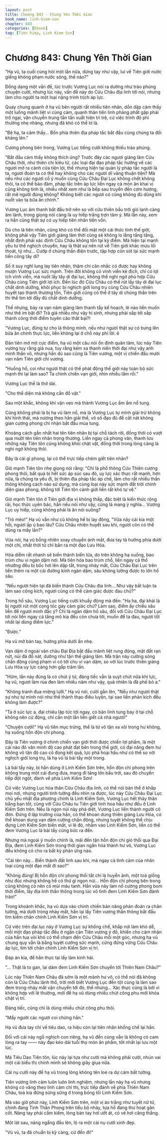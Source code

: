 ```yaml
---
layout: post
title: Chương 843 - Chung Yên Thời Gian
book_name: linh-kiem-son
chapter: 843
categories: [Ebook]
tag: [Tien hiep, Linh Kiem Son]
---
```


# Chương 843: Chung Yên Thời Gian

"Hạ vũ, ta cuối cùng hỏi một lần nữa, dừng tay như vậy, lui về Tiên giới nước giếng không phạm nước sông, thế nào?"

Đồng dạng một vấn đề, lúc trước Vương Lục nói ra dường như trào phúng chuyện cười, nhưng lúc này, vấn đề này do Cửu Châu địa linh tới nói, nhưng làm cho người ta một loại nặng trình trịch áp lực.

Quay chung quanh ở hạ vũ bên người rất nhiều tiên nhân, dồn dập cảm thấy một luồng mãnh liệt vi cùng cảm, quanh thân tiên linh phảng phất gặp phải trở ngại, vận chuyển trung tần tần xuất hiện trì trệ, cứ việc trình độ phi thường nhẹ nhàng, nhưng đã khó có thể lơ là.

"Bệ hạ, ta cảm thấy... Bốn phía thiên địa pháp tắc bắt đầu cùng chúng ta đối kháng lên."

Cương phong bên trong, Vương Lục tiếng cười không thiếu trào phúng.

"Bắt đầu cảm thấy không thích ứng? Trước đây các ngươi giáng lâm Cửu Châu thời, như thiên chi kiêu tử, các loại đại đạo pháp tắc hướng về các ngươi mở ra cánh cửa tiện lợi, thế nhưng hiện tại quản lý pháp tắc người là ta, ngươi đoán ta có thể hay không cho các ngươi dĩ vãng thuận tiện? Mà nếu như các ngươi cố ý muốn cùng Cửu Châu Đại Lục không chết không thôi, ta có thể bảo đảm, pháp tắc trên áp lực liền ngay cả món ăn khai vị cũng không tính là, nhiều nhất xem như là bếp sau truyền đến cơm hương, rất mê người đúng không? Không biết các ngươi có cũng không đủ dũng khí nuốt vào ta bữa ăn chính."

Vương Lục âm thanh bắt đầu trở nên so với cửu thiên bầu trời gió lạnh càng âm lãnh, trong giọng nói càng là uy hiếp trắng trợn tâm ý. Mà lần này, xem ra hắn cũng thật sự có uy hiếp tiên nhân tiền vốn.

Dù cho là tiên nhân, cũng khó có thể đối mặt một cái thức tỉnh thế giới, không phải vậy Tiên giới giáng lâm thời cũng sẽ không lo lắng tầng tầng, nhất định phải xác định Cửu Châu không tồn tại kỳ điểm. Mà hiện tại mạnh yếu tư thế nghịch chuyển, hay là thật sự nên rút về Tiên giới khác mưu lối thoát, tỷ như... Cướp ở chúng thần điện trước, tập hợp còn sót lại sức mạnh tiến công tây di?

Số ít suy nghĩ lung lay tiên nhân, thậm chí cân nhắc có được hay không mượn Vương Lục sức mạnh. Trên đời không có vĩnh viễn kẻ địch, chỉ có lợi ích vĩnh viễn, mà nuốt lấy tây di đại lục, không thể nghi ngờ phù hợp Cửu Châu cùng Tiên giới lợi ích. Đến lúc đó Cửu Châu có thể rút lấy tây di đại lục chất dinh dưỡng, khôi phục bị nghịch giới long trụ cùng Cửu Châu nhiên huyết tạo thành thương tổn, Tiên giới cũng có thể ở tây di chúng thần trên thi thể tìm tới đầy đủ chất dinh dưỡng.

Thế nhưng, bày ra vạn năm giáng lâm thanh tẩy kế hoạch, lẽ nào liền muốn như thế im bặt đi? Trả giá nhiều như vậy hi sinh, nhưng phải sắp tới sắp thành công thời điểm tuyên cáo thất bại?!

"Vương Lục, đừng tự cho là thông minh, nếu như ngươi thật sự có bưng lên bữa ăn chính thực lực, liền không lại ở chỗ này phí lời. ē

Đàn tiên mờ mịt cực điểm, hạ vũ một câu nói ổn định quân tâm, lúc này Tiên vương tuy rằng già nua, tuy rằng kém xa thanh niên thời đại như vậy anh minh thần võ, nhưng hắn dù sao cũng là Tiên vương, một vị chiến đấu mười vạn năm Tiên giới chi vương.

"Huống hồ, coi như ngươi thật có thể phát động thế giới này toàn bộ sức mạnh thì lại làm sao? Ta chinh chiến vạn giới, nhìn nhiều lắm rồi."

Vương Lục thế là thở dài.

"Cho thể diện mà không cần đồ vật."

Sau một khắc, không khí vặn vẹo mà thành Vương Lục ầm ầm nổ tung.

Cũng không phải là bị hạ vũ làm nổ, mà là Vương Lục tự mình giải trừ không khí hình thái, mà nương theo hắn giải thể, vô số đạo đủ để cắt nát không gian cương phong chi nhận bắt đầu múa tung.

Khoảng cách gần nhất hai tên tiên nhân bị tại chỗ tách rời, đồng thời có vượt qua mười tên tiên nhân trọng thương. Liền ngay cả phong vân, thanh lưu những này Tiên tôn cũng không khỏi chật vật, đồng thời trong lòng càng là nghi ngờ không thôi.

Đây là cái gì phong, lại có thể trực tiếp chém giết tiên nhân?

Gió mạnh Tiên tôn nhẹ giọng nói rằng: "Chỉ là phổ thông Cửu Thiên cương phong thôi, bất quá bị hết sức áp súc sau đó, uy lực xác thực rất mạnh, hơn nữa, là chúng ta yếu đi, bị thiên địa pháp tắc áp chế, làm cho rất nhiều thần thông không cách nào sử dụng, mà cùng loại này sức mạnh đất trời chính diện giao phong, không tới Tiên tôn cảnh giới liền rất khó tự vệ."

Gió mạnh Tiên tôn ở Tiên giới địa vị không thấp, đặc biệt là kiến thức rộng rãi, học thức uyên bác, hắn nếu nói như vậy, cũng là mang ý nghĩa... Vương Lục uy hiếp, cũng không phải là ăn nói suông?

"Trò mèo!" Hạ vũ vẫn như cũ không hề bị lay động, "Vừa nãy cái kia một hồi, ngươi ấp ủ bao lâu? Cửu Châu nhiên huyết sau khi, ngươi còn có thể dùng ra mấy lần?"

Vừa nói, hạ vũ bỗng nhiên xoay chuyển ánh mắt, đưa tay tà hướng phía dưới một chỉ, nhất thời từ chỉ bắn ra một đạo Lưu Hỏa.

Hỏa diễm rất nhanh sẽ biến thành biển lửa, do trên không hạ xuống, bao trùm chu vi ngàn dặm nơi. Mà tiên hỏa bao trùm chỗ, liền ngay cả thổ nhưỡng đều bị bốc hơi lên dập tắt, trong nháy mắt, Cửu Châu Đại Lục trên liền thêm ra một cái đường kính ngàn dặm, sâu không lường được to lớn hố sâu.

"Nếu ngươi hiện tại đã biến thành Cửu Châu địa linh... Như vậy bất luận ta làm sao công kích, ngươi cũng có thể cảm giác được đau chứ?"

Trong hố sâu, Vương Lục tiếng cười khuấy động mà đến: "Ha ha, đại khái là bị người rút một cọng tóc gáy cảm giác chứ? Làm sao, điểm ấy chiều sâu liền để ngươi minh đắc ý? Chỉ là ngàn dặm hố sâu, đối với Cửu Châu Đại Lục tới nói liền ngay cả tầng mô kia đều còn chưa tới, muốn để ta đau, ngươi tốt nhất lại dùng điểm lực."

"Được."

Hạ vũ mở bàn tay, hướng phía dưới ấn nhẹ.

Vạn dặm ở ngoài vân châu Đại Địa bắt đầu mãnh liệt rung động, mặt đất rạn nứt, núi đá đổ nát, dường như tận thế giáng lâm. Mà trận này cường sóng chấn động cùng phạm vi có tới chu vi vạn dặm, so với lúc trước thiên giáng Lưu Hỏa uy lực càng hơn gấp trăm lần.

"Hừm, lần này đúng là có chút ý tứ, đáng tiếc vẫn là suýt chút nữa khí lực, hạ vũ, ngươi làm rùa đen làm nhiều năm như vậy, quả nhiên là đã phế bỏ a."

"Không tranh đua miệng lưỡi." Hạ vũ nói, cười gằn lên, "Nếu như ngươi thật sự như tự mình nói như thế thành thạo điêu luyện, tại sao liền phản kích đều không làm được?"

"Ta ở súc lực a, đại chiêu lập tức tới ngay, có bản lĩnh tung bay ở tại chỗ không nên cử động, chỉ cần một lần liền giết cả nhà ngươi!"

"Chuyện cười!" Hạ vũ tiên mục trừng, thế là từ vô tận xa xôi trong hư không, hạ xuống hỗn độn chi phong.

Đây là Tiên vương ở chinh chiến vạn giới thời được chiến lợi phẩm, là một cái nào đó văn minh độ cao phát đạt bên trong thế giới, có đại năng đem hư không vô tận độ cao cô đọng kết quả, lực phá hoại hầu như có thể so với nghịch giới long trụ, là hạ vũ lá bài tẩy một trong.

Lá bài tẩy này, bị hắn dùng ở Linh Kiếm Sơn trên, hỗn độn chi phong trên không trung một cái đung đưa, mang đi tảng lớn bầu trời, sau đó chuyển tiếp đột ngột, đánh về phía Linh Kiếm Sơn!

Cứ việc Vương Lục hóa thân Cửu Châu địa linh, có thể nói bản thể ở khắp mọi nơi, nhưng người tinh tường đều nhìn ra được, lúc này Cửu Châu Đại Lục chủ yếu nhất địa phương chính là Linh Kiếm Sơn, Vương Lục hết thảy thân bằng bạn tốt, cùng với Cửu Châu tu Tiên giới tinh hoa hầu như đều ở Linh Kiếm Sơn trên. Nếu là ngọn núi này phá diệt, Vương Lục liền thành người cô đơn. Đứng ở lập trường của hắn, có thể khoan dung thiên giáng Lưu Hỏa, có thể khoan dung vạn dặm cường chấn động, nhưng tuyệt không thể chịu đựng Linh Kiếm Sơn biến mất, vì lẽ đó, nhắm vào Linh Kiếm Sơn, liền có thể đem Vương Lục lá bài tẩy cũng bức ra đến.

Nhưng mà ngoài ý muốn chính là, mãi đến tận hỗn độn chi gió thổi qua Đại Địa, đem Linh Kiếm Sơn trong thời gian ngắn hóa thành hư vô, Vương Lục đều không có cho ra bất kỳ phản ứng nào.

"Cái tên này... Biến thành đất linh sau khi, mà ngay cả tình cảm của nhân loại cũng một đạo mất đi sao?"

"Không đúng! Bị hỗn độn chi phong thổi tắt chỉ là huyễn ảnh, một toà giống như đúc nhưng không hề có thứ gì ngọn núi... Hỗn độn chi phong bên trong cũng không có nên có mùi máu tanh. Hắn vừa nãy làm nổ cương phong bom thời điểm, lấy địa linh thần thông trong lúc vô tình đem Linh Kiếm Sơn đánh tráo!"

Trong khoảnh khắc, hạ vũ dựa vào chinh chiến bản năng phán đoán ra chân tướng, mà dưới trong nháy mắt, hắn lại lấy Tiên vương thần thông bắt đầu tìm kiếm chân chính Linh Kiếm Sơn vị trí.

Cứ việc trên đại lục này ở Vương Lục sự khống chế, khắp nơi làm khó dễ, mỗi một đạo pháp tắc đều ở ngăn cản Tiên vương ý đồ, khiến cho cảm nhận của hắn tua vòi khó có thể chạm đến Cửu Châu mỗi một góc, nhưng hạ vũ chung quy vẫn là bằng tuyệt cường sức mạnh, cứng đứng vững Cửu Châu áp lực, tìm tới chân chính Linh Kiếm Sơn vị trí.

Đáp án kia, để hắn thực tại lấy làm kinh hãi.

"... Thật là to gan, lại dám đem Linh Kiếm Sơn chuyển tới Thiên Nam Châu?"

Lúc này Thiên Nam Châu đã sớm là một mảnh hư vô, có thể nói đã không còn là Cửu Châu lãnh thổ, trời mới biết Vương Lục đến tột cùng là làm sao đem trong nháy mắt vận chuyển tới đó, thế nhưng... Xác thực cũng là bởi vì không hợp với lẽ thường, mới để hạ vũ dùng nhiều chút công phu mới khóa chặt vị trí.

Đáng tiếc, cũng chỉ là dùng nhiều chút công phu thôi.

"Mấy người các ngươi coi chừng hắn."

Hạ vũ đưa tay chỉ về tiêu dao, ra hiệu còn lại tiên nhân khống chế lại hắn.

Đối với cái này ngỗ nghịch con riêng, hạ vũ đến cùng vẫn là không có cam lòng ra tay —— này đạo kéo dài tuổi thọ món ăn phẩm, tốt nhất lại lưu một lúc.

Mà Tiêu Dao Tiên tôn, lúc này lại tựa như cười mà không phải cười, nhún vai một cái biểu thị chính mình sẽ không giãy giụa nữa.

Cái nụ cười này để hạ vũ trong lòng không tên loé ra dự cảm bất tường.

Tiên vương linh cảm luôn luôn linh nghiệm, nhưng lần này hạ vũ nhưng không có vâng theo linh cảm chỉ thị, trực tiếp đánh về phía Thiên Nam Châu, toà kia đứng sừng sững ở trong bóng tối Linh Kiếm Sơn.

Mà vào giờ phút này, Linh Kiếm Sơn trên, một vị áo trắng như tuyết nữ tử, chính đang Tinh Thần Phong trên tiểu bộ nhảy, tựa hồ đang thư hoạt gân cốt. Nàng tay phải cầm kiếm, lòng bàn tay hơi ướt át, có vẻ hơi căng thẳng.

Một lát sau, nàng ngẩng đầu lên, lộ ra một cái nụ cười xinh đẹp.

"Vù vù, ta đã chuẩn bị kỹ càng, cứ đến đi!"